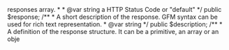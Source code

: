 <?php

/**
 * @license Apache 2.0
 */

namespace Swagger\Annotations;

/**
 * @Annotation
 *
 * A Swagger "Response Object": https://github.com/swagger-api/swagger-spec/blob/master/versions/2.0.md#responseObject
 */
class Response extends AbstractAnnotation
{
    /**
     * $ref See http://json-schema.org/latest/json-schema-core.html#rfc.section.7
     * @var string
     */
    public $ref;

    /**
     * The key into Operations->responses array.
     *
     * @var string a HTTP Status Code or "default"
     */
    public $response;

    /**
     * A short description of the response. GFM syntax can be used for rich text representation.
     * @var string
     */
    public $description;

    /**
     * A definition of the response structure. It can be a primitive, an array or an obje